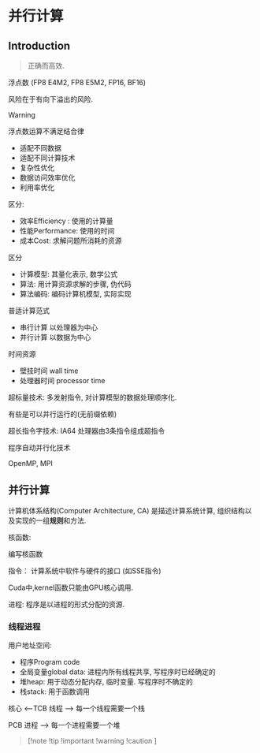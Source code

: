 # 并行计算

## Introduction

> 正确而高效.

浮点数 (FP8 E4M2, FP8 E5M2, FP16, BF16)

风险在于有向下溢出的风险.

> [!WARNING]
> 浮点数运算不满足结合律

- 适配不同数据
- 适配不同计算技术
- 复杂性优化
- 数据访问效率优化
- 利用率优化

区分:
- 效率Efficiency : 使用的计算量
- 性能Performance: 使用的时间 
- 成本Cost: 求解问题所消耗的资源

区分
- 计算模型: 其量化表示, 数学公式
- 算法: 用计算资源求解的步骤, 伪代码 
- 算法编码: 编码计算机模型, 实际实现

普适计算范式
- 串行计算 以处理器为中心
- 并行计算 以数据为中心

时间资源
- 壁挂时间 wall time 
- 处理器时间 processor time

超标量技术: 多发射指令, 对计算模型的数据处理顺序化.

有些是可以并行运行的(无前缀依赖)


超长指令字技术: IA64 处理器由3条指令组成超指令

程序自动并行化技术

OpenMP, MPI 

## 并行计算

计算机体系结构(Computer Architecture, CA) 是描述计算系统计算, 组织结构以及实现的一组**规则**和方法.

核函数: 

编写核函数

指令： 计算系统中软件与硬件的接口 (如SSE指令)

Cuda中,kernel函数只能由GPU核心调用.

进程: 程序是以进程的形式分配的资源. 

### 线程进程

用户地址空间: 
- 程序Program code
- 全局变量global data: 进程内所有线程共享, 写程序时已经确定的
- 堆heap: 用于动态分配内存, 临时变量. 写程序时不确定的
- 栈stack: 用于函数调用

核心 <--TCB 线程 --> 每一个线程需要一个栈

PCB 进程 --> 每一个进程需要一个堆




> [!note !tip !important !warning !caution ]
